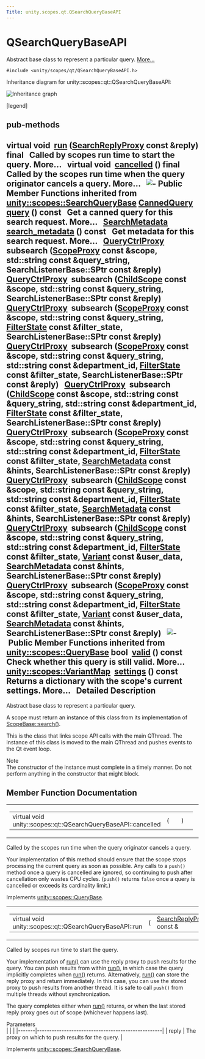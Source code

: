 ```yaml
---
Title: unity.scopes.qt.QSearchQueryBaseAPI
---
```

        
QSearchQueryBaseAPI
===================

Abstract base class to represent a particular query. [More...](#details)

`#include <unity/scopes/qt/QSearchQueryBaseAPI.h>`

Inheritance diagram for unity::scopes::qt::QSearchQueryBaseAPI:

![Inheritance graph](https://developer.ubuntu.com/static/devportal_uploaded/623424df-8ecb-4a1d-ab15-13ce48786ca6-api/scopes/cpp/sdk-15.04/unity.scopes.qt.QSearchQueryBaseAPI/classunity_1_1scopes_1_1qt_1_1_q_search_query_base_a_p_i__inherit__graph.png)

<span class="legend">\[legend\]</span>

pub-methods
------------------------------------------------------

virtual void 
<a href="#ade9ee7a415d8fcfc4f2391dae8bb37fb">run</a> (<a href="unity.scopes.md#a9cd604d9b842ac3b2b8636c2165dec1f">SearchReplyProxy</a> const &reply) final
 
Called by scopes run time to start the query. More...
 
virtual void 
<a href="#a81a9ed98e8b092e4cd48aed63bb49f1a">cancelled</a> () final
 
Called by the scopes run time when the query originator cancels a query. More...
 
![-](https://developer.ubuntu.com/static/devportal_uploaded/3f766d6d-2bc3-426c-b7de-5747f83a8bd1-api/scopes/cpp/sdk-15.04/unity.scopes.qt.QSearchQueryBaseAPI/closed.png) Public Member Functions inherited from <a href="unity.scopes.SearchQueryBase.md">unity::scopes::SearchQueryBase</a>
<a href="unity.scopes.CannedQuery.md">CannedQuery</a> 
<a href="unity.scopes.SearchQueryBase.md#a40d6b29a54d2fbd68870ffe38cab740f">query</a> () const
 
Get a canned query for this search request. More...
 
<a href="unity.scopes.SearchMetadata.md">SearchMetadata</a> 
<a href="unity.scopes.SearchQueryBase.md#a5ede5797f5ea09eaf1cf6a14d03bfe1f">search_metadata</a> () const
 
Get metadata for this search request. More...
 
<a href="unity.scopes.md#a35e73cba26e0db0b36ffa0283a7d55dd">QueryCtrlProxy</a> 
**subsearch** (<a href="unity.scopes.md#a94db15da410f8419e4da711db842aaae">ScopeProxy</a> const &scope, std::string const &query\_string, SearchListenerBase::SPtr const &reply)
 
<a href="unity.scopes.md#a35e73cba26e0db0b36ffa0283a7d55dd">QueryCtrlProxy</a> 
**subsearch** (<a href="unity.scopes.ChildScope.md">ChildScope</a> const &scope, std::string const &query\_string, SearchListenerBase::SPtr const &reply)
 
<a href="unity.scopes.md#a35e73cba26e0db0b36ffa0283a7d55dd">QueryCtrlProxy</a> 
**subsearch** (<a href="unity.scopes.md#a94db15da410f8419e4da711db842aaae">ScopeProxy</a> const &scope, std::string const &query\_string, <a href="unity.scopes.FilterState.md">FilterState</a> const &filter\_state, SearchListenerBase::SPtr const &reply)
 
<a href="unity.scopes.md#a35e73cba26e0db0b36ffa0283a7d55dd">QueryCtrlProxy</a> 
**subsearch** (<a href="unity.scopes.md#a94db15da410f8419e4da711db842aaae">ScopeProxy</a> const &scope, std::string const &query\_string, std::string const &department\_id, <a href="unity.scopes.FilterState.md">FilterState</a> const &filter\_state, SearchListenerBase::SPtr const &reply)
 
<a href="unity.scopes.md#a35e73cba26e0db0b36ffa0283a7d55dd">QueryCtrlProxy</a> 
**subsearch** (<a href="unity.scopes.ChildScope.md">ChildScope</a> const &scope, std::string const &query\_string, std::string const &department\_id, <a href="unity.scopes.FilterState.md">FilterState</a> const &filter\_state, SearchListenerBase::SPtr const &reply)
 
<a href="unity.scopes.md#a35e73cba26e0db0b36ffa0283a7d55dd">QueryCtrlProxy</a> 
**subsearch** (<a href="unity.scopes.md#a94db15da410f8419e4da711db842aaae">ScopeProxy</a> const &scope, std::string const &query\_string, std::string const &department\_id, <a href="unity.scopes.FilterState.md">FilterState</a> const &filter\_state, <a href="unity.scopes.SearchMetadata.md">SearchMetadata</a> const &hints, SearchListenerBase::SPtr const &reply)
 
<a href="unity.scopes.md#a35e73cba26e0db0b36ffa0283a7d55dd">QueryCtrlProxy</a> 
**subsearch** (<a href="unity.scopes.ChildScope.md">ChildScope</a> const &scope, std::string const &query\_string, std::string const &department\_id, <a href="unity.scopes.FilterState.md">FilterState</a> const &filter\_state, <a href="unity.scopes.SearchMetadata.md">SearchMetadata</a> const &hints, SearchListenerBase::SPtr const &reply)
 
<a href="unity.scopes.md#a35e73cba26e0db0b36ffa0283a7d55dd">QueryCtrlProxy</a> 
**subsearch** (<a href="unity.scopes.ChildScope.md">ChildScope</a> const &scope, std::string const &query\_string, std::string const &department\_id, <a href="unity.scopes.FilterState.md">FilterState</a> const &filter\_state, <a href="unity.scopes.Variant.md">Variant</a> const &user\_data, <a href="unity.scopes.SearchMetadata.md">SearchMetadata</a> const &hints, SearchListenerBase::SPtr const &reply)
 
<a href="unity.scopes.md#a35e73cba26e0db0b36ffa0283a7d55dd">QueryCtrlProxy</a> 
**subsearch** (<a href="unity.scopes.md#a94db15da410f8419e4da711db842aaae">ScopeProxy</a> const &scope, std::string const &query\_string, std::string const &department\_id, <a href="unity.scopes.FilterState.md">FilterState</a> const &filter\_state, <a href="unity.scopes.Variant.md">Variant</a> const &user\_data, <a href="unity.scopes.SearchMetadata.md">SearchMetadata</a> const &hints, SearchListenerBase::SPtr const &reply)
 
![-](https://developer.ubuntu.com/static/devportal_uploaded/f8722489-6f0a-43cc-a3d3-88857c47b18f-api/scopes/cpp/sdk-15.04/unity.scopes.qt.QSearchQueryBaseAPI/closed.png) Public Member Functions inherited from <a href="unity.scopes.QueryBase.md">unity::scopes::QueryBase</a>
bool 
<a href="unity.scopes.QueryBase.md#a095e61eabe2042eeea5c4df1a444d7d4">valid</a> () const
 
Check whether this query is still valid. More...
 
<a href="unity.scopes.md#ad5d8ccfa11a327fca6f3e4cee11f4c10">unity::scopes::VariantMap</a> 
<a href="unity.scopes.QueryBase.md#ab6a25ba587387a7f490b8b5a081e9ed6">settings</a> () const
 
Returns a dictionary with the scope's current settings. More...
 
<span id="details"></span>
Detailed Description
--------------------

Abstract base class to represent a particular query.

A scope must return an instance of this class from its implementation of <a href="unity.scopes.ScopeBase.md#a0e4969ff26dc1d396d74c56d896fd564" title="Called by the scopes run time when a scope needs to instantiate a query. ">ScopeBase::search()</a>.

This is the class that links scope API calls with the main QThread. The instance of this class is moved to the main QThread and pushes events to the Qt event loop.

Note  
The constructor of the instance must complete in a timely manner. Do not perform anything in the constructor that might block.

Member Function Documentation
-----------------------------

<span id="a81a9ed98e8b092e4cd48aed63bb49f1a" class="anchor"></span>
<table>
<colgroup>
<col width="50%" />
<col width="50%" />
</colgroup>
<tbody>
<tr class="odd">
<td><table>
<tbody>
<tr class="odd">
<td>virtual void unity::scopes::qt::QSearchQueryBaseAPI::cancelled</td>
<td>(</td>
<td></td>
<td>)</td>
<td></td>
</tr>
</tbody>
</table></td>
<td><span class="mlabels"><span class="mlabel">final</span><span class="mlabel">virtual</span></span></td>
</tr>
</tbody>
</table>

Called by the scopes run time when the query originator cancels a query.

Your implementation of this method should ensure that the scope stops processing the current query as soon as possible. Any calls to a `push()` method once a query is cancelled are ignored, so continuing to push after cancellation only wastes CPU cycles. (`push()` returns `false` once a query is cancelled or exceeds its cardinality limit.)

Implements <a href="unity.scopes.QueryBase.md#a596b19dbfd6efe96b834be75a9b64c68">unity::scopes::QueryBase</a>.

<span id="ade9ee7a415d8fcfc4f2391dae8bb37fb" class="anchor"></span>
<table>
<colgroup>
<col width="50%" />
<col width="50%" />
</colgroup>
<tbody>
<tr class="odd">
<td><table>
<tbody>
<tr class="odd">
<td>virtual void unity::scopes::qt::QSearchQueryBaseAPI::run</td>
<td>(</td>
<td><a href="unity.scopes.md#a9cd604d9b842ac3b2b8636c2165dec1f">SearchReplyProxy</a> const &amp; </td>
<td><em>reply</em></td>
<td>)</td>
<td></td>
</tr>
</tbody>
</table></td>
<td><span class="mlabels"><span class="mlabel">final</span><span class="mlabel">virtual</span></span></td>
</tr>
</tbody>
</table>

Called by scopes run time to start the query.

Your implementation of <a href="#ade9ee7a415d8fcfc4f2391dae8bb37fb" title="Called by scopes run time to start the query. ">run()</a> can use the reply proxy to push results for the query. You can push results from within <a href="#ade9ee7a415d8fcfc4f2391dae8bb37fb" title="Called by scopes run time to start the query. ">run()</a>, in which case the query implicitly completes when <a href="#ade9ee7a415d8fcfc4f2391dae8bb37fb" title="Called by scopes run time to start the query. ">run()</a> returns. Alternatively, <a href="#ade9ee7a415d8fcfc4f2391dae8bb37fb" title="Called by scopes run time to start the query. ">run()</a> can store the reply proxy and return immediately. In this case, you can use the stored proxy to push results from another thread. It is safe to call `push()` from multiple threads without synchronization.

The query completes either when <a href="#ade9ee7a415d8fcfc4f2391dae8bb37fb" title="Called by scopes run time to start the query. ">run()</a> returns, or when the last stored reply proxy goes out of scope (whichever happens last).

Parameters  
|       |                                                   |
|-------|---------------------------------------------------|
| reply | The proxy on which to push results for the query. |

Implements <a href="unity.scopes.SearchQueryBase.md#afc4f15b2266838d7da75b05ea37d504b">unity::scopes::SearchQueryBase</a>.

